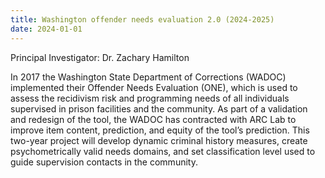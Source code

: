 ```yaml
---
title: Washington offender needs evaluation 2.0 (2024-2025)
date: 2024-01-01
---
```


Principal Investigator: Dr. Zachary Hamilton

<!--more-->

In 2017 the Washington State Department of Corrections (WADOC) implemented their Offender Needs Evaluation (ONE), which is used to assess the recidivism risk and programming needs of all individuals supervised in prison facilities and the community. As part of a validation and redesign of the tool, the WADOC has contracted with ARC Lab to improve item content, prediction, and equity of the tool’s prediction. This two-year project will develop dynamic criminal history measures, create psychometrically valid needs domains, and set classification level used to guide supervision contacts in the community.
